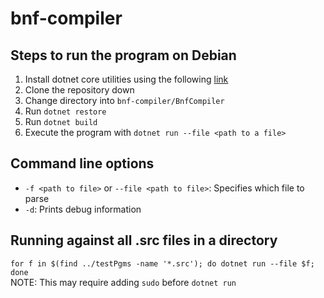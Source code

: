 # bnf-compiler

## Steps to run the program on Debian
1. Install dotnet core utilities using the following [link](https://www.microsoft.com/net/download/linux-package-manager/debian9/runtime-2.0.6)
2. Clone the repository down
2. Change directory into `bnf-compiler/BnfCompiler`
3. Run `dotnet restore`
4. Run `dotnet build`
5. Execute the program with `dotnet run --file <path to a file>`

## Command line options
* `-f <path to file>` or `--file <path to file>`: Specifies which file to parse
* `-d`: Prints debug information

## Running against all .src files in a directory
`for f in $(find ../testPgms -name '*.src'); do dotnet run --file $f; done`   
NOTE: This may require adding `sudo` before `dotnet run` 
